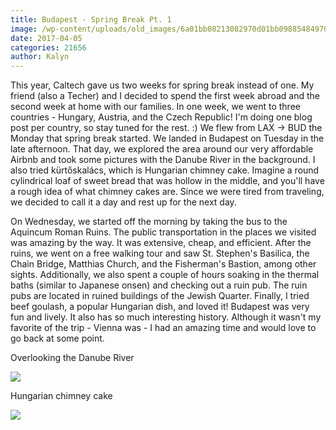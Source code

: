 ```yaml
---
title: Budapest - Spring Break Pt. 1
image: /wp-content/uploads/old_images/6a01bb08213082970d01bb09885484970d-pi.jpg
date: 2017-04-05
categories: 21656
author: Kalyn
---
```


This year, Caltech gave us two weeks for spring break instead of one. My friend (also a Techer) and I decided to spend the first week abroad and the second week at home with our families. In one week, we went to three countries - Hungary, Austria, and the Czech Republic! I'm doing one blog post per country, so stay tuned for the rest. :)
We flew from LAX -&gt; BUD the Monday that spring break started. We landed in Budapest on Tuesday in the late afternoon. That day, we explored the area around our very affordable Airbnb and took some pictures with the Danube River in the background. I also tried kürtőskalács, which is Hungarian chimney cake. Imagine a round cylindrical loaf of sweet bread that was hollow in the middle, and you'll have a rough idea of what chimney cakes are. Since we were tired from traveling, we decided to call it a day and rest up for the next day.

On Wednesday, we started off the morning by taking the bus to the Aquincum Roman Ruins. The public transportation in the places we visited was amazing by the way. It was extensive, cheap, and efficient. After the ruins, we went on a free walking tour and saw St. Stephen's Basilica, the Chain Bridge, Matthias Church, and the Fisherman's Bastion, among other sights. Additionally, we also spent a couple of hours soaking in the thermal baths (similar to Japanese onsen) and checking out a ruin pub. The ruin pubs are located in ruined buildings of the Jewish Quarter. Finally, I tried beef goulash, a popular Hungarian dish, and loved it!
Budapest was very fun and lively. It also has so much interesting history. Although it wasn't my favorite of the trip - Vienna was - I had an amazing time and would love to go back at some point.

Overlooking the Danube River


![](/old_images/6a01bb08213082970d01b8d26f7e19970c-pi.jpg)

Hungarian chimney cake


![](/old_images/caltech_as_it_happens/6a0105349b8251970b01bb09885474970d.jpg)
